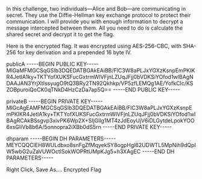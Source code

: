 In this challenge, two individuals—Alice and Bob—are communicating in secret. They use the Diffie-Hellman key exchange protocol to protect their communication. I will provide you with enough information to decrypt a message intercepted between them. All you need to do is calculate the shared secret and decrypt it to get the flag.

Here is the encrypted flag. It was encrypted using AES-256-CBC, with SHA-256 for key derivation and a prepended 16 byte IV.

publicA
-----BEGIN PUBLIC KEY-----
MIGaMFMGCSqGSIb3DQEDATBGAkEAiBB/FlC3W8aPLJxYGXzKsnpEmPKIKR4JetlA1ky+TKTYofXUKSFucGxtrmWlVFjnLZUqJFjj0bVDKSiYOfod1wIBAgNDAAJAN3YrjXtIssyugO9tQ3BRy2TN92Qkhkp/VP5zfLEMQg1AE/YofkCIc/KSZOBpuroiQoCK0qTNkD4HzCzDa7ap5Q==
-----END PUBLIC KEY-----

privateB
-----BEGIN PRIVATE KEY-----
MIGcAgEAMFMGCSqGSIb3DQEDATBGAkEAiBB/FlC3W8aPLJxYGXzKsnpEmPKIKR4JetlA1ky+TKTYofXUKSFucGxtrmWlVFjnLZUqJFjj0bVDKSiYOfod1wIBAgRCAkBSsgvp3xivPK6Wp2X+SIjGllg1MT4zJdEoyUjV6iDLGytdeLpokYOO6xsGIiVb8b6A/5onnopra2iXBb0dS5rn
-----END PRIVATE KEY-----

dhparam
-----BEGIN DH PARAMETERS-----
MEYCQQCIEH8WULdbxo8snFgZfMqyekSY8ogpHgl62UDWTL5MpNih9dQpIW5wbG2uZaVUWOctlSokWOPRtUMpKJg5+h3XAgEC
-----END DH PARAMETERS-----

Right Click, Save As.... Encrypted Flag
